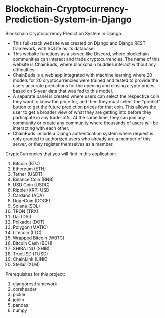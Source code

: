 # Blockchain-Cryptocurrency-Prediction-System-in-Django
Blockchain Cryptocurrency Prediction System in Django.
- This full-stack website was created on Django and Django REST framework, with SQLite as its database. 
- This website functions as a server, like Discord, where blockchain communities can interact and trade cryptocurrencies. The name of this website is ChainBuds, where blockchain buddies interact without any difficulties.
- ChainBuds is a web app integrated with machine learning where 20 models for 20 cryptocurrencies were trained and tested to provide the users accurate predictions for the opening and closing crypto prices based on 5-year data that was fed to this model.
- A separate panel is created where users can select the respective coin they want to know the price for, and then they must select the "predict" button to get the future prediction prices for that coin. This allows the user to get a broader view of what they are getting into before they participate in any trade-offs. At the same time, they can join any community or create any community where thousands of users will be interacting with each other. 
- ChainBuds include a Django authentication system where request is only granted to authorized users who already are a member of this server, or they register themselves as a member. 

CryptoCurrencies that you will find in this application:
1) Bitcoin (BTC) 
2) Ethereum (ETH) 
3) Tether (USDT) 
4) Binance Coin (BNB) 
5) USD Coin (USDC) 
6) Ripple (XRP) USD 
7) Cardano (ADA) 
8) DogeCoin (DOGE) 
9) Solana (SOL) 
10) TRON (TRX) 
11) Dai (DAI) 
12) Polkadot (DOT) 
13) Polygon (MATIC) 
14) Litecoin (LTC) 
15) Wrapped Bitcoin (WBTC) 
16) Bitcoin Cash (BCH) 
17) SHIBA INU (SHIB) 
18) TrueUSD (TUSD) 
19) ChainLink (LINK) 
20) Stellar (XLM)

Prerequisites for this project:
1) djangorestframework
2) corsheader
3) pickle
4) joblib
5) pandas
6) numpy
